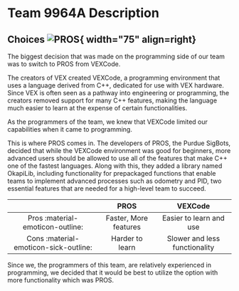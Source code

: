 # Team 9964A Description

## Choices ![PROS](https://user-images.githubusercontent.com/22580992/123097191-e198b480-d3fd-11eb-903c-4c267f59fac1.png){ width="75" align=right}

The biggest decision that was made on the programming side of our team was to switch to PROS from VEXCode.

The creators of VEX created VEXCode, a programming environment that uses a language derived from C++, dedicated for use with VEX hardware. Since VEX is often seen as a pathway into engineering or programming, the creators removed support for many C++ features, making the language much easier to learn at the expense of certain functionalities.

As the programmers of the team, we knew that VEXCode limited our capabilities when it came to programming.

This is where PROS comes in. The developers of PROS, the Purdue SigBots, decided that while the VEXCode environment was good for beginners, more advanced users should be allowed to use all of the features that make C++ one of the fastest languages. Along with this, they added a library named OkapiLib, including functionality for prepackaged functions that enable teams to implement advanced processes such as odometry and PID, two essential features that are needed for a high-level team to succeed.

|                                       |         PROS          |            VEXCode            |
| :-----------------------------------: | :-------------------: | :---------------------------: |
|   Pros :material-emoticon-outline:    | Faster, More features |    Easier to learn and use    |
| Cons :material-emoticon-sick-outline: |    Harder to learn    | Slower and less functionality |

Since we, the programmers of this team, are relatively experienced in programming, we decided that it would be best to utilize the option with more functionality which was PROS.
